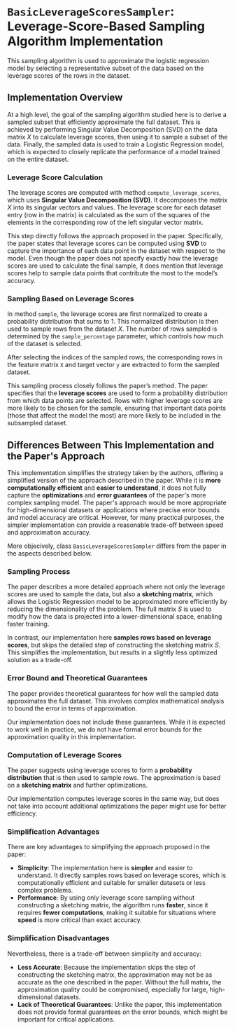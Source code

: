 # `BasicLeverageScoresSampler`: Leverage-Score-Based Sampling Algorithm Implementation

This sampling algorithm is used to approximate the logistic regression model by selecting a representative subset of the data based on the leverage scores of the rows in the dataset.

## Implementation Overview

At a high level, the goal of the sampling algorithm studied here is to derive a sampled subset that efficiently approximate the full dataset. This is achieved by performing Singular Value Decomposition (SVD) on the data matrix $X$ to calculate leverage scores, then using it to sample a subset of the data. Finally, the sampled data is used to train a Logistic Regression model, which is expected to closely replicate the performance of a model trained on the entire dataset.

### Leverage Score Calculation
The leverage scores are computed with method `compute_leverage_scores`, which uses **Singular Value Decomposition (SVD)**. It decomposes the matrix $X$ into its singular vectors and values. The leverage score for each dataset entry (row in the matrix) is calculated as the sum of the squares of the elements in the corresponding row of the left singular vector matrix.

This step directly follows the approach proposed in the paper. Specifically, the paper states that leverage scores can be computed using **SVD** to capture the importance of each data point in the dataset with respect to the model. Even though the paper does not specify exactly how the leverage scores are used to calculate the final sample, it does mention that leverage scores help to sample data points that contribute the most to the model’s accuracy.

### Sampling Based on Leverage Scores
In method `sample`, the leverage scores are first normalized to create a probability distribution that sums to 1. This normalized distribution is then used to sample rows from the dataset $X$. The number of rows sampled is determined by the `sample_percentage` parameter, which controls how much of the dataset is selected.

After selecting the indices of the sampled rows, the corresponding rows in the feature matrix `X` and target vector `y` are extracted to form the sampled dataset.

This sampling process closely follows the paper’s method. The paper specifies that the **leverage scores** are used to form a probability distribution from which data points are selected. Rows with higher leverage scores are more likely to be chosen for the sample, ensuring that important data points (those that affect the model the most) are more likely to be included in the subsampled dataset.


## Differences Between This Implementation and the Paper's Approach

This implementation simplifies the strategy taken by the authors, offering a simplified version of the approach described in the paper. While it is **more computationally efficient** and **easier to understand**, it does not fully capture the **optimizations** and **error guarantees** of the paper's more complex sampling model. The paper's approach would be more appropriate for high-dimensional datasets or applications where precise error bounds and model accuracy are critical. However, for many practical purposes, the simpler implementation can provide a reasonable trade-off between speed and approximation accuracy.

More objecively, class `BasicLeverageScoresSampler` differs from the paper in the aspects described below.

### Sampling Process

The paper describes a more detailed approach where not only the leverage scores are used to sample the data, but also a **sketching matrix**, which allows the Logistic Regression model to be approximated more efficiently by reducing the dimensionality of the problem. The full matrix $S$ is used to modify how the data is projected into a lower-dimensional space, enabling faster training.

In contrast, our implementation here **samples rows based on leverage scores**, but skips the detailed step of constructing the sketching matrix $S$. This simplifies the implementation, but results in a slightly less optimized solution as a trade-off.

### Error Bound and Theoretical Guarantees

The paper provides theoretical guarantees for how well the sampled data approximates the full dataset. This involves complex mathematical analysis to bound the error in terms of approximation.

Our implementation does not include these guarantees. While it is expected to work well in practice, we do not have formal error bounds for the approximation quality in this implementation.

### Computation of Leverage Scores

The paper suggests using leverage scores to form a **probability distribution** that is then used to sample rows. The approximation is based on a **sketching matrix** and further optimizations.

Our implementation computes leverage scores in the same way, but does not take into account additional optimizations the paper might use for better efficiency.

### Simplification Advantages

There are key advantages to simplifying the approach proposed in the paper:

- **Simplicity**: The implementation here is **simpler** and easier to understand. It directly samples rows based on leverage scores, which is computationally efficient and suitable for smaller datasets or less complex problems.
- **Performance**: By using only leverage score sampling without constructing a sketching matrix, the algorithm runs **faster**, since it requires **fewer computations**, making it suitable for situations where **speed** is more critical than exact accuracy.
  
### Simplification Disadvantages

Nevertheless, there is a trade-off between simplicity and accuracy:

- **Less Accurate**: Because the implementation skips the step of constructing the sketching matrix, the approximation may not be as accurate as the one described in the paper. Without the full matrix, the approximation quality could be compromised, especially for large, high-dimensional datasets.
- **Lack of Theoretical Guarantees**: Unlike the paper, this implementation does not provide formal guarantees on the error bounds, which might be important for critical applications.